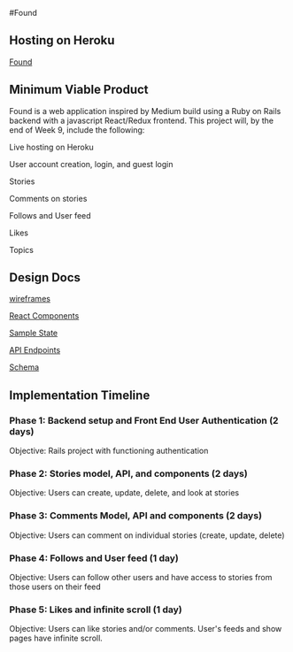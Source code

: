 #Found

## Hosting on Heroku

[Found](https://found-medium.herokuapp.com/)

## Minimum Viable Product

Found is a web application inspired by Medium build using a Ruby on Rails backend with a javascript React/Redux frontend. This project will, by the end of Week 9, include the following:

  Live hosting on Heroku

  User account creation, login, and guest login

  Stories

  Comments on stories

  Follows and User feed

  Likes

  Topics

## Design Docs

[wireframes](./wireframes)

[React Components](component-hierarchy.md)

[Sample State](sample-state.md)

[API Endpoints](api-endpoints.md)

[Schema](schema.md)

## Implementation Timeline

### Phase 1: Backend setup and Front End User Authentication (2 days)

Objective: Rails project with functioning authentication

### Phase 2: Stories model, API, and components (2 days)

Objective: Users can create, update, delete, and look at stories

### Phase 3: Comments Model, API and components (2 days)

Objective: Users can comment on individual stories (create, update, delete)

### Phase 4: Follows and User feed (1 day)

Objective: Users can follow other users and have access to stories from those users on their feed

### Phase 5: Likes and infinite scroll (1 day)

Objective: Users can like stories and/or comments. User's feeds and show pages have infinite scroll.
